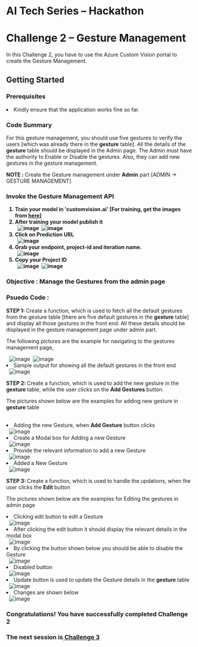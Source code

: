 <h1>AI Tech Series – Hackathon</h1>
<h1>Challenge 2 – Gesture Management</h1>
<p>In this Challenge 2, you have to use the Azure Custom Vision portal to create the Gesture Management.</p>
<h2>Getting Started</h2>
<h3>Prerequisites</h3>
<li>Kindly ensure that the application works fine so far.</li>
<h3>Code Summary</h3>
<p>For this gesture management, you should use five gestures to verify the users [which was already there in the <b>gesture</b> table]. All the details of the <b>gesture</b> table should be displayed in the Admin page. The Admin must have the authority to Enable or Disable the gestures. Also, they can add new gestures in the gesture management.</p>
<p><b>NOTE : </b>Create the Gesture management under <b>Admin</b> part [ADMIN -> GESTURE MANAGEMENT]</p>
<h3>Invoke the Gesture Management API</h3>
<ol>
  <strong>
      <li>Train your model in 'customvision.ai' [For training, get the images from <a href="">here</a>]</li>
      <li>After training your model publish it</li>&nbsp;
      <img src="http://139.59.61.161/Hackathon/MSWorkshop2019/custom/custom1.jpg" alt="image" style="max-width: 100%;">&nbsp;
      <img src="http://139.59.61.161/Hackathon/MSWorkshop2019/custom/custom2.jpg" alt="image" style="max-width: 100%;">&nbsp;
      <li>Click on Prediction URL</li>&nbsp;
      <img src="http://139.59.61.161/Hackathon/MSWorkshop2019/custom/custom3.jpg" alt="image" style="max-width: 100%;">&nbsp;
      <li>Grab your endpoint, project-id and iteration name.</li>&nbsp;
      <img src="http://139.59.61.161/Hackathon/custom6.1.jpg" alt="image" style="max-width: 100%;">&nbsp;
      <li>Copy your Project ID</li>&nbsp;
      <img src="http://139.59.61.161/Hackathon/MSWorkshop2019/custom/custom7.jpg" alt="image" style="max-width:100%;">&nbsp;
      <img src="http://139.59.61.161/Hackathon/MSWorkshop2019/custom/custom8.jpg" alt="image" style="max-width:100%;">&nbsp;
  </strong>
</ol>
<h3>Objective : Manage the Gestures from the admin page</h3>
<h3>Psuedo Code : </h3>
<p><b>STEP 1: </b>Create a function, which is used to fetch all the default gestures from the gesture table [there are five default gestures in the <b>gesture</b> table] and display all those gestures in the front end. All these details should be displayed in the gesture management page under admin part.</p>
<p>The following pictures are the example for navigating to the gestures management page,</p>&nbsp;
<img src="http://139.59.61.161/Hackathon/MSWorkshop2019/Admin/admin_1_hackathon.PNG" alt="image" style="max-width:100%;">&nbsp;
<img src="http://139.59.61.161/Hackathon/MSWorkshop2019/Admin/admin_index_2_hackathon.png" alt="image" style="max-width:100%;">&nbsp;
<li>Sample output for showing all the default gestures in the front end</li>&nbsp;
<img src="http://139.59.61.161/Hackathon/MSWorkshop2019/Challenge2/output/1.JPG" alt="image" style="max-width: 100%;">&nbsp;
<p><b>STEP 2: </b>Create a function, which is used to add the new gesture in the <b>gesture</b> table, while the user clicks on the <b>Add Gestures</b> button.</p>
<p>The pictures shown below are the examples for adding new gesture in <b>gesture</b> table</p>&nbsp;
<li>Adding the new Gesture, when <b>Add Gesture</b> button clicks</li>&nbsp;
<img src="http://139.59.61.161/Hackathon/MSWorkshop2019/Challenge2/output/2.jpg" alt="image" style="max-width: 100%;">&nbsp;
<li>Create a Modal box for Adding a new Gesture</li>&nbsp
<img src="http://139.59.61.161/Hackathon/MSWorkshop2019/Challenge2/output/3.jpg" alt="image" style="max-width: 100%;">&nbsp;
<li>Provide the relevant information to add a new Gesture</li>&nbsp;
<img src="http://139.59.61.161/Hackathon/MSWorkshop2019/Challenge2/output/4.jpg" alt="image" style="max-width: 100%;">&nbsp;
<li>Added a New Gesture</li>&nbsp;
<img src="http://139.59.61.161/Hackathon/MSWorkshop2019/Challenge2/output/5.jpg" alt="image" style="max-width: 100%;">&nbsp;
<p><b>STEP 3: </b>Create a function, which is used to handle the updations, when the user clicks the <b>Edit</b> button</p>
<p>The pictures shown below are the examples for Editing the gestures in admin page</p>
<li>Clicking edit button to edit a Gesture</li>&nbsp;
<img src="http://139.59.61.161/Hackathon/MSWorkshop2019/Challenge2/output/6.jpg" alt="image" style="max-width: 100%;">&nbsp;
<li>After clicking the edit button it should display the relevant details in the modal box</li>&nbsp;
<img src="http://139.59.61.161/Hackathon/MSWorkshop2019/Challenge2/output/7.JPG" alt="image" style="max-width: 100%;">&nbsp;
<li>By clicking the button shown below you should be able to disable the Gesture</li>&nbsp;
<img src="http://139.59.61.161/Hackathon/MSWorkshop2019/Challenge2/output/8.jpg" alt="image" style="max-width: 100%;">&nbsp;
<li>Disabled button</li>&nbsp;
<img src="http://139.59.61.161/Hackathon/MSWorkshop2019/Challenge2/output/9.jpg" alt="image" style="max-width: 100%;">&nbsp;
<li>Update button is used to update the Gesture details in the <b>gesture</b> table</li>&nbsp;
<img src="http://139.59.61.161/Hackathon/MSWorkshop2019/Challenge2/output/10.jpg" alt="image" style="max-width: 100%;">&nbsp;
<li>Changes are shown below</li>&nbsp;
<img src="http://139.59.61.161/Hackathon/MSWorkshop2019/Challenge2/output/11.jpg" alt="image" style="max-width: 100%;">&nbsp;
<h3>Congratulations! You have successfully completed Challenge 2</h3>
<h3>The next session is<a href="https://github.com/jumpstartninjatech/AI-TechSeries/blob/master/Challenge3.md"> Challenge 3</a></h3>
